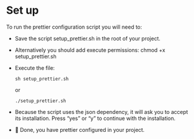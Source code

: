 # Set up

To run the prettier configuration script you will need to:

- Save the script setup_prettier.sh in the root of your project.
- Alternatively you should add execute permissions: chmod +x setup_prettier.sh
- Execute the file:

  ```
  sh setup_prettier.sh
  ```

  or

  ```
  ./setup_prettier.sh
  ```

- Because the script uses the json dependency, it will ask you to accept its installation. Press “yes” or “y” to continue with the installation.
- 🎉 Done, you have prettier configured in your project.

